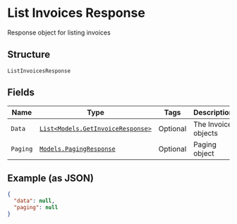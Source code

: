 
# List Invoices Response

Response object for listing invoices

## Structure

`ListInvoicesResponse`

## Fields

| Name | Type | Tags | Description |
|  --- | --- | --- | --- |
| `Data` | [`List<Models.GetInvoiceResponse>`](../../doc/models/get-invoice-response.md) | Optional | The Invoice objects |
| `Paging` | [`Models.PagingResponse`](../../doc/models/paging-response.md) | Optional | Paging object |

## Example (as JSON)

```json
{
  "data": null,
  "paging": null
}
```

